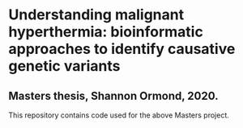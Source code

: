 # Understanding malignant hyperthermia: bioinformatic approaches to identify causative genetic variants

## Masters thesis, Shannon Ormond, 2020.

This repository contains code used for the above Masters project.
